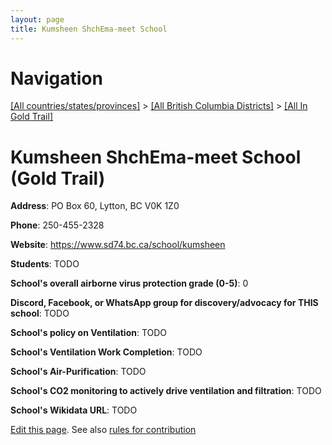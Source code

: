 ```yaml
---
layout: page
title: Kumsheen ShchEma-meet School
---
```

# Navigation

[[All countries/states/provinces]](../../..) > [[All British Columbia Districts]](../..) > [[All In Gold Trail]](..)

# Kumsheen ShchEma-meet School (Gold Trail)

**Address**: PO Box 60, Lytton, BC V0K 1Z0

**Phone**: 250-455-2328

**Website**: <https://www.sd74.bc.ca/school/kumsheen>

**Students**: TODO

**School's overall airborne virus protection grade (0-5)**: 0

**Discord, Facebook, or WhatsApp group for discovery/advocacy for THIS school**: TODO

**School's policy on Ventilation**: TODO

**School's Ventilation Work Completion**: TODO

**School's Air-Purification**: TODO

**School's CO2 monitoring to actively drive ventilation and filtration**: TODO

**School's Wikidata URL**: TODO


[Edit this page](https://github.com/ventilate-schools/BC/edit/main/./Gold_Trail/Kumsheen_ShchEma-meet_School.md). See also [rules for contribution](../../../contribution-rules/)